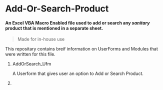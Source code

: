 # Add-Or-Search-Product
#### An Excel VBA Macro Enabled file used to add or search any _sanitary_ product that is mentioned in a separate sheet. 
> Made for in-house use

This repositary contains breif information on UserForms and Modules that were written for this file.

1. AddOrSearch_Ufm

    A Userform that gives user an option to Add or Search Product.
2. 
